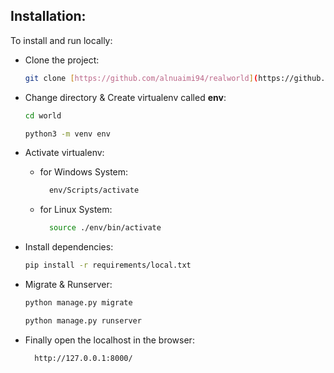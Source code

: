 

## Installation:

To install and run locally:

- Clone the project:

  ```bash
  git clone [https://github.com/alnuaimi94/realworld](https://github.com/harjotsbhatia/WorldNews.git)
  ```

- Change directory & Create virtualenv called **env**:
  ```bash
  cd world
  ```
  ```bash
  python3 -m venv env
  ```

- Activate virtualenv:
  - for Windows System:
    ```bash
      env/Scripts/activate
    ```
  - for Linux System:
    ```bash
      source ./env/bin/activate
    ```

- Install dependencies:
  ```bash
  pip install -r requirements/local.txt
  ```
- Migrate & Runserver:
  ```bash
  python manage.py migrate
  ```
  ```bash
  python manage.py runserver
  ```

- Finally open the localhost in the browser:
  ```bash
    http://127.0.0.1:8000/
  ```
